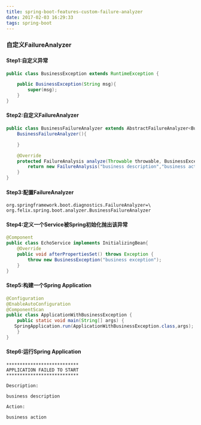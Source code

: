 ```yaml
---
title: spring-boot-features-custom-failure-analyzer
date: 2017-02-03 16:29:33
tags: spring-boot
---
```


### 自定义FailureAnalyzer

#### Step1:自定义异常
```java
public class BusinessException extends RuntimeException {

    public BusinessException(String msg){
        super(msg);
    }
}
```
#### Step2:自定义FailureAnalyzer
```java
public class BusinessFailureAnalyzer extends AbstractFailureAnalyzer<BusinessException> {
    BusinessFailureAnalyzer(){

    }

    @Override
    protected FailureAnalysis analyze(Throwable throwable, BusinessException e) {
        return new FailureAnalysis("business description","business action",e);
    }
}
```
#### Step3:配置FailureAnalyzer
```
org.springframework.boot.diagnostics.FailureAnalyzer=\
org.felix.spring.boot.analyzer.BusinessFailureAnalyzer
```
#### Step4:定义一个Service被Spring初始化抛出该异常
```java
@Component
public class EchoService implements InitializingBean{
    @Override
    public void afterPropertiesSet() throws Exception {
        throw new BusinessException("business exception");
    }
}
```
#### Step5:构建一个Spring Application
```java
@Configuration
@EnableAutoConfiguration
@ComponentScan
public class ApplicationWithBusinessException {
    public static void main(String[] args) {
   SpringApplication.run(ApplicationWithBusinessException.class,args);
    }
}
```
#### Step6:运行Spring Application
```
***************************
APPLICATION FAILED TO START
***************************

Description:

business description

Action:

business action
```


